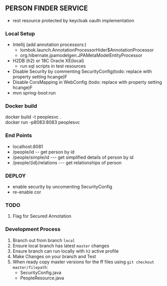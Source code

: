 ##  PERSON FINDER SERVICE
- rest resource protected by keycloak oauth implementation



###  Local Setup
- Intellij (add annotation processors:)  
  - lombok.launch.AnnotationProcessorHider$AnnotationProcessor
  - org.hibernate.jpamodelgen.JPAMetaModelEntityProcessor
- H2DB (h2) or 18C Oracle XE(local)
  - run sql scripts in test resources
- Disable Security by commenting SecurityConfig(todo: replace with property setting hcange)F
- Disable CorsMapping in WebConfig (todo: replace with property setting hcange)F
- mvn spring-boot:run


### Docker build
docker build -t peoplesvc .  
docker run -p8083:8083 peoplesvc

### End Points
- localhost:8081
- /people/id -- get person by id
- /people/simple/id   --- get simplified details of person by id
- /people/{id}/relations    --- get relationships of person


###  DEPLOY
- enable security by uncomenting SecurityConfig
- re-enable cor


### TODO
1. Flag for Secured Annotation

### Development Process
1. Branch out from branch `local`
2. Ensure local branch has latest `master` changes
3. Ensure branch can run locally with `h2` active profile
4. Make Changes on  your  branch and Test
4. When ready copy master versions for the ff files using `git checkout master/filepath`:
   - SecurityConfig.java
   - PeopleResource.java
 